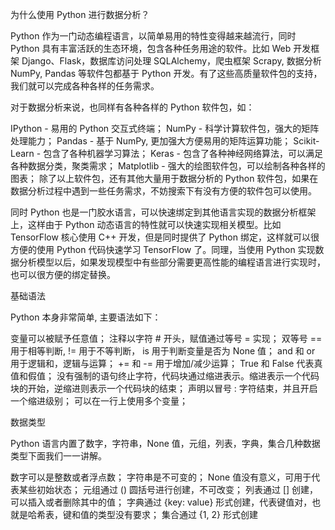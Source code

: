 为什么使用 Python 进行数据分析？

Python 作为一门动态编程语言，以简单易用的特性变得越来越流行，同时 Python 具有丰富活跃的生态环境，包含各种任务用途的软件。比如 Web 开发框架 Django、Flask，数据库访问处理 SQLAlchemy，爬虫框架 Scrapy, 数据分析 NumPy, Pandas 等软件包都基于 Python 开发。有了这些高质量软件包的支持，我们就可以完成各种各样的任务需求。

对于数据分析来说，也同样有各种各样的 Python 软件包，如：

IPython - 易用的 Python 交互式终端；
NumPy - 科学计算软件包，强大的矩阵处理能力；
Pandas - 基于 NumPy, 更加强大方便易用的矩阵运算功能；
Scikit-Learn - 包含了各种机器学习算法；
Keras - 包含了各种神经网络算法，可以满足各种数据分类，聚类需求；
Matplotlib - 强大的绘图软件包，可以绘制各种各样的图表；
除了以上软件包，还有其他大量用于数据分析的 Python 软件包，如果在数据分析过程中遇到一些任务需求，不妨搜索下有没有方便的软件包可以使用。

同时 Python 也是一门胶水语言，可以快速绑定到其他语言实现的数据分析框架上，这样由于 Python 动态语言的特性就可以快速实现相关模型。比如 TensorFlow 核心使用 C++ 开发，但是同时提供了 Python 绑定，这样就可以很方便的使用 Python 代码快速学习 TensorFlow 了。同理，当使用 Python 实现数据分析模型以后，如果发现模型中有些部分需要更高性能的编程语言进行实现时，也可以很方便的绑定替换。


基础语法

Python 本身非常简单, 主要语法如下：

变量可以被赋予任意值；
注释以字符 # 开头，赋值通过等号 = 实现；
双等号 == 用于相等判断, != 用于不等判断， is 用于判断变量是否为 None 值；
and 和 or 用于逻辑和，逻辑与运算；
+= 和 -= 用于增加/减少运算；
True 和 False 代表真值和假值；
没有强制的语句终止字符，代码块通过缩进表示。缩进表示一个代码块的开始，逆缩进则表示一个代码块的结束；
声明以冒号 : 字符结束，并且开启一个缩进级别；
可以在一行上使用多个变量；

数据类型

Python 语言内置了数字，字符串，None 值，元组，列表，字典，集合几种数据类型下面我们一一讲解。

数字可以是整数或者浮点数；
字符串是不可变的；
None 值没有意义，可用于代表某些初始状态；
元组通过 () 圆括号进行创建，不可改变；
列表通过 [] 创建，可以插入或者删除其中的值；
字典通过 {key: value} 形式创建，代表键值对，也就是哈希表，键和值的类型没有要求；
集合通过 {1, 2} 形式创建